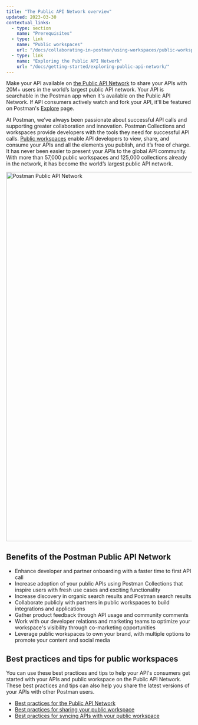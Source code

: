 ```yaml
---
title: "The Public API Network overview"
updated: 2023-03-30
contextual_links:
  - type: section
    name: "Prerequisites"
  - type: link
    name: "Public workspaces"
    url: "/docs/collaborating-in-postman/using-workspaces/public-workspaces/"
  - type: link
    name: "Exploring the Public API Network"
    url: "/docs/getting-started/exploring-public-api-network/"
---
```


Make your API available on [the Public API Network](/docs/getting-started/exploring-public-api-network/) to share your APIs with 20M+ users in the world’s largest public API network. Your API is searchable in the Postman app when it's available on the Public API Network. If API consumers actively watch and fork your API, it'll be featured on Postman's [Explore](https://www.postman.com/explore) page.

At Postman, we’ve always been passionate about successful API calls and supporting greater collaboration and innovation. Postman Collections and workspaces provide developers with the tools they need for successful API calls. [Public workspaces](/docs/collaborating-in-postman/using-workspaces/public-workspaces/) enable API developers to view, share, and consume your APIs and all the elements you publish, and it’s free of charge. It has never been easier to present your APIs to the global API community. With more than 57,000 public workspaces and 125,000 collections already in the network, it has become the world’s largest public API network.

<img alt="Postman Public API Network" src="https://assets.postman.com/postman-docs/v10/public-api-network-v10.jpg" width="1000px"/>

## Benefits of the Postman Public API Network

* Enhance developer and partner onboarding with a faster time to first API call
* Increase adoption of your public APIs using Postman Collections that inspire users with fresh use cases and exciting functionality
* Increase discovery in organic search results and Postman search results
* Collaborate publicly with partners in public workspaces to build integrations and applications
* Gather product feedback through API usage and community comments
* Work with our developer relations and marketing teams to optimize your workspace's visibility through co-marketing opportunities
* Leverage public workspaces to own your brand, with multiple options to promote your content and social media

## Best practices and tips for public workspaces

You can use these best practices and tips to help your API's consumers get started with your APIs and public workspace on the Public API Network. These best practices and tips can also help you share the latest versions of your APIs with other Postman users.

* [Best practices for the Public API Network](/docs/public-api-network/best-practices/best-practices/)
* [Best practices for sharing your public workspace](/docs/public-api-network/best-practices/sharing-your-workspace/)
* [Best practices for syncing APIs with your public workspace](/docs/public-api-network/best-practices/sync-api-with-workspace/)
